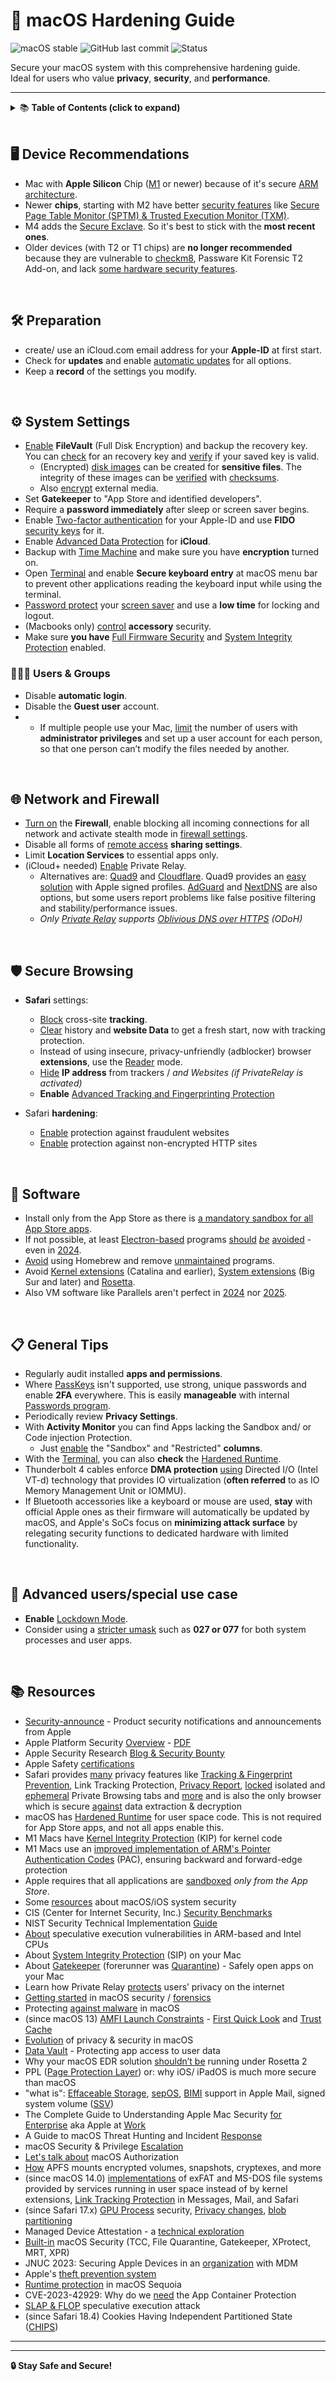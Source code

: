 # 🍏 macOS Hardening Guide
![macOS stable](https://badgen.net/badge/icon/MacOS%20Sequoia%2015.5?icon=apple&label) ![GitHub last commit](https://img.shields.io/github/last-commit/beerisgood/macOS_Hardening?label=last%20update%3A) ![Status](https://img.shields.io/badge/status-active-brightgreen)

Secure your macOS system with this comprehensive hardening guide.  
Ideal for users who value **privacy**, **security**, and **performance**.

---

<details>
<summary>📚 <strong>Table of Contents (click to expand)</strong></summary>

- 🖥️ [Device Recommendations](#%EF%B8%8F-device-recommendations)
- 🛠️ [Preparation](#%EF%B8%8F-preparation)
- ⚙️ [System Settings](#%EF%B8%8F-system-settings)
- 🧑‍🤝‍🧑 [Users & Groups](#-users--groups)
- 🌐 [Network and Firewall](#-network-and-firewall)
- 🛡️ [Secure Browsing](#%EF%B8%8F-secure-browsing)
- 🧰 [Software](#-software)
- 📋 [General Tips](#-general-tips)
- 💪 [Advanced users/special use case](#-advanced-usersspecial-use-case)
- 📚 [Resources](#-resources)

</details>
</br>

## 🖥️ Device Recommendations
- Mac with **Apple Silicon** Chip ([M1](https://en.wikipedia.org/wiki/Apple_M1) or newer) because of it's secure [ARM architecture](https://en.wikipedia.org/wiki/ARM_architecture_family).
- Newer **chips**, starting with M2 have better [security features](https://help.apple.com/pdf/security/en_US/apple-platform-security-guide.pdf) like [Secure Page Table Monitor (SPTM) & Trusted Execution Monitor (TXM)](https://support.apple.com/guide/security/sec8b776536b/1/web/1#secd022396fb).
- M4 adds the [Secure Exclave](https://discussions.apple.com/thread/255753688). So it's best to stick with the **most recent ones**.
- Older devices (with T2 or T1 chips) are **no longer recommended** because they are vulnerable to [checkm8](https://en.wikipedia.org/wiki/Apple_T2#Security_vulnerabilities), Passware Kit Forensic T2 Add-on, and lack [some hardware security features](https://support.apple.com/guide/security/sec87716a080/1/web/1).

</br>

## 🛠️ Preparation
- create/ use an iCloud.com email address for your **Apple-ID** at first start.
- Check for **updates** and enable [automatic updates](https://support.apple.com/guide/mac-help/get-macos-updates-mchlpx1065/mac) for all options.
- Keep a **record** of the settings you modify.

</br>

## ⚙️ System Settings
- [Enable](https://support.apple.com/guide/mac-help/mh11785/mac)  **FileVault** (Full Disk Encryption) and backup the recovery key. You can [check](https://discussions.apple.com/thread/254809188?answerId=260077837022&sortBy=rank#260077837022) for an recovery key and [verify](https://discussions.apple.com/thread/254289127?answerId=258038445022&sortBy=rank#258038445022) if your saved key is valid.
  - (Encrypted) [disk images](https://support.apple.com/guide/disk-utility/dskutl11888/mac#dsku7bb3d28c) can be created for **sensitive files**. The integrity of these images can be [verified](https://support.apple.com/guide/disk-utility/dskutl15186/22.6/mac/) with [checksums](https://support.apple.com/guide/disk-utility/dskutl1019/22.6/mac). 
  - Also [encrypt](https://support.apple.com/guide/mac-help/mh40593/) external media.
- Set **Gatekeeper** to "App Store and identified developers".
- Require a **password immediately** after sleep or screen saver begins.
- Enable [Two-factor authentication](https://support.apple.com/102660) for your Apple-ID and use **FIDO** [security keys](https://support.apple.com/HT213154) for it.
- Enable [Advanced Data Protection](https://support.apple.com/HT202303#advanced) for **iCloud**.
- Backup with [Time Machine](https://support.apple.com/HT201250) and make sure you have **encryption** turned on.
- Open [Terminal](https://support.apple.com/guide/terminal/apd5265185d-f365-44cb-8b09-71a064a42125/mac) and enable **Secure keyboard entry** at macOS menu bar to prevent other applications reading the keyboard input while using the terminal.
- [Password protect](https://support.apple.com/guide/mac-help/require-a-password-after-waking-your-mac-mchlp2270/11.0/mac) your [screen saver](https://support.apple.com/guide/mac-help/use-a-screen-saver-mchl4b68853d/mac) and use a **low time** for locking and logout.
- (Macbooks only) [control](https://support.apple.com/guide/deployment/depf8a4cb051/web) **accessory** security.
- Make sure **you have** [Full Firmware Security](https://support.apple.com/guide/mac-help/change-security-settings-startup-disk-a-mac-mchl768f7291/mac) and [System Integrity Protection](https://developer.apple.com/library/archive/documentation/Security/Conceptual/System_Integrity_Protection_Guide/ConfiguringSystemIntegrityProtection/ConfiguringSystemIntegrityProtection.html) enabled.

### 🧑‍🤝‍🧑 Users & Groups
- Disable **automatic login**.
- Disable the **Guest user** account.
- - If multiple people use your Mac, [limit](https://support.apple.com/guide/mac-help/flvlt003/mac) the number of users with **administrator privileges** and set up a user account for each person, so that one person can’t modify the files needed by another.

</br>

## 🌐 Network and Firewall
- [Turn on](https://support.apple.com/guide/mac-help/mh34041/mac) the **Firewall**, enable blocking all incoming connections for all network and activate stealth mode in [firewall settings](https://support.apple.com/guide/mac-help/mh11783/15.0/mac/).
- Disable all forms of [remote access](https://support.apple.com/guide/remote-desktop/enable-remote-management-apd8b1c65bd/mac) **sharing settings**.
- Limit **Location Services** to essential apps only.
- (iCloud+ needed) [Enable](https://support.apple.com/102602) Private Relay.
  -  Alternatives are: [Quad9](https://www.quad9.net) and [Cloudflare](https://developers.cloudflare.com/1.1.1.1/setup/ios/). Quad9 provides an [easy solution](https://docs.quad9.net/Setup_Guides/MacOS/Big_Sur_and_later_%28Encrypted%29/) with Apple signed profiles. [AdGuard](https://adguard-dns.io) and [NextDNS](https://nextdns.io/) are also options, but some users report problems like false positive filtering and stability/performance issues.
  - *Only [Private Relay](https://www.apple.com/privacy/docs/iCloud_Private_Relay_Overview_Dec2021.PDF) supports [Oblivious DNS over HTTPS](https://en.wikipedia.org/wiki/DNS_over_HTTPS#Oblivious_DNS_over_HTTPS) (ODoH)*

</br>

## 🛡️ Secure Browsing

- **Safari** settings:
  - [Block](https://support.apple.com/guide/safari/sfri40732/mac) cross-site **tracking**.
  - [Clear](https://support.apple.com/guide/safari/sfri11471/mac) history and **website Data** to get a fresh start, now with tracking protection.
  - Instead of using insecure, privacy-unfriendly (adblocker) browser **extensions**, use the [Reader](https://support.apple.com/guide/safari/sfri32632/mac) mode.
  - [Hide](https://support.apple.com/guide/safari/sfri35610/mac) **IP address** from trackers / *and Websites (if PrivateRelay is activated)*
  - **Enable** [Advanced Tracking and Fingerprinting Protection](https://support.apple.com/guide/safari/ibrw1075/)

- Safari **hardening**:
  - [Enable](https://support.apple.com/guide/safari/ibrw1074/mac/) protection against fraudulent websites
  - [Enable](https://support.apple.com/guide/safari/ibrw1074/mac/)  protection against non-encrypted HTTP sites

</br>

## 🧰 Software
- Install only from the App Store as there is [a mandatory sandbox for all App Store apps](https://developer.apple.com/documentation/security/app_sandbox). 
- If not possible, at least [Electron-based](https://www.electronjs.org/apps) programs [should](https://wojciechregula.blog/post/abusing-electron-apps-to-bypass-macos-security-controls/) [_be_](https://medium.com/@metnew/why-electron-apps-cant-store-your-secrets-confidentially-inspect-option-a49950d6d51f) [avoided](https://blog.xpnsec.com/macos-injection-via-third-party-frameworks/) - even in [2024](https://wojciechregula.blog/post/electroniz3r/). 
- [Avoid](https://sector7.computest.nl/post/2024-04-bringing-process-injection-into-view-exploiting-all-macos-apps-using-nib-files/) using Homebrew and remove [unmaintained](https://blog.kandji.io/twitch-privileged-helper) programs.
- Avoid [Kernel extensions](https://support.apple.com/guide/deployment/depa5fb8376f/1/web/1.0) (Catalina and earlier), [System extensions](https://support.apple.com/HT210999) (Big Sur and later) and [Rosetta](https://support.apple.com/guide/security/secebb113be1/web).
- Also VM software like Parallels aren't perfect in [2024](https://khronokernel.com/macos/2024/05/30/CVE-2024-34331.html) nor [2025](https://jhftss.github.io/Parallels-0-day/).

</br>

## 📋 General Tips

-   Regularly audit installed **apps and permissions**.
-   Where [PassKeys](https://support.apple.com/HT213305) isn't supported, use strong, unique passwords and enable  **2FA** everywhere. This is easily **manageable** with internal [Passwords program](https://support.apple.com/guide/passwords/mchl901b1b95/mac).
-   Periodically review  **Privacy Settings**.
- With **Activity Monitor** you can find Apps lacking the Sandbox and/ or Code injection Protection.
  - Just [enable](https://developer.apple.com/documentation/security/app_sandbox/protecting_user_data_with_app_sandbox#4098972) the "Sandbox" and "Restricted" **columns**.
 - With the [Terminal](https://github.com/beerisgood/macOS_Hardening/blob/main/Hardened%20Runtime%20Check), you can also **check** the [Hardened Runtime](https://developer.apple.com/documentation/security/hardened_runtime).
- Thunderbolt 4 cables enforce **DMA protection** [using](https://www.intel.com/content/www/us/en/content-details/753497/security-brief-thunderbolt-4.html) Directed I/O (Intel VT-d) technology that provides IO virtualization (**often referred** to as IO Memory Management Unit or IOMMU).
- If Bluetooth accessories like a keyboard or mouse are used, **stay** with official Apple ones as their firmware will automatically be updated by macOS, and Apple's SoCs focus on **minimizing attack surface** by relegating security functions to dedicated hardware with limited functionality.

</br>

## 💪 Advanced users/special use case
- **Enable** [Lockdown Mode](https://support.apple.com/105120).
- Consider using a [stricter umask](https://support.apple.com/HT201684) such as **027 or 077** for both system processes and user apps.

</br>

## 📚 Resources

-   [Security-announce](https://lists.apple.com/mailman/listinfo/security-announce) - Product security notifications and announcements from Apple
- Apple Platform Security [Overview](https://support.apple.com/guide/security/) - [PDF](https://help.apple.com/pdf/security/en_US/apple-platform-security-guide.pdf)
- Apple Security Research [Blog & Security Bounty](https://security.apple.com)
- Apple Safety [certifications](https://support.apple.com/guide/certifications/apc353b1b736/web)
- Safari provides [many](https://webkit.org/blog/category/privacy/) privacy features like [Tracking & Fingerprint Prevention](https://webkit.org/tracking-prevention/), Link Tracking Protection, [Privacy Report](https://support.apple.com/guide/safari/ibrw35004465/mac), [locked](https://support.apple.com/guide/safari/ibrw1069/mac) isolated and [ephemeral](https://developer.apple.com/documentation/foundation/urlsessionconfiguration/1410529-ephemeral) Private Browsing tabs and [more](https://support.apple.com/guide/safari/welcome/mac) and is also the only browser which is secure [against](https://github.com/moonD4rk/HackBrowserData?tab=readme-ov-file#macos) data extraction & decryption
- macOS has [Hardened Runtime](https://developer.apple.com/documentation/security/hardened_runtime) for user space code. This is not required for App Store apps, and not all apps enable this.
- M1 Macs have [Kernel Integrity Protection](https://support.apple.com/guide/security/secb7ea06b49/web) (KIP) for kernel code
- M1 Macs use an [improved implementation of ARM's Pointer Authentication Codes](https://developer.apple.com/documentation/security/preparing_your_app_to_work_with_pointer_authentication) (PAC), ensuring backward and forward-edge protection
- Apple requires that all applications are [sandboxed](https://developer.apple.com/documentation/security/app_sandbox) _only from the App Store_.
- Some [resources](https://github.com/houjingyi233/macOS-iOS-system-security) about macOS/iOS system security
- CIS (Center for Internet Security, Inc.) [Security Benchmarks](https://www.cisecurity.org/benchmark/apple_os/)
- NIST Security Technical Implementation [Guide](https://ncp.nist.gov/checklist/1069)
- [About](https://support.apple.com/HT208394) speculative execution vulnerabilities in ARM-based and Intel CPUs
- About [System Integrity Protection](https://support.apple.com/HT204899) (SIP) on your Mac
- About [Gatekeeper](https://support.apple.com/HT202491) (forerunner was [Quarantine](https://0xmachos.com/2019-02-01-Quarantine-Intro/)) - Safely open apps on your Mac
- Learn how Private Relay [protects](https://www.apple.com/privacy/docs/iCloud_Private_Relay_Overview_Dec2021.PDF) users’ privacy on the internet
- [Getting started](https://theevilbit.github.io/posts/getting_started_in_macos_security/) in macOS security / [forensics](https://gist.github.com/0xmachos/6e8b813cffc2035914606bd4cda491d2)
- Protecting [against malware](https://support.apple.com/guide/security/sec469d47bd8/web) in macOS
- (since macOS 13) [AMFI Launch Constraints](https://theevilbit.github.io/posts/launch_constraints_deep_dive/) - [First Quick Look](https://theevilbit.github.io/posts/amfi_launch_constraints/) and [Trust Cache](https://support.apple.com/guide/security/trust-caches-sec7d38fbf97/web)
- [Evolution](https://github.com/beerisgood/macOS_Hardening/blob/main/Evolution%20of%20privacy%20%26%20security.md) of privacy & security in macOS
- [Data Vault](https://support.apple.com/guide/security/secc01781f46/1/web/1) - Protecting app access to user data
- Why your macOS EDR solution [shouldn’t be](https://www.sentinelone.com/blog/why-your-macos-edr-solution-shouldnt-be-running-under-rosetta-2/) running under Rosetta 2
- PPL ([Page Protection Layer](https://support.apple.com/guide/security/sec8b776536b/1/web/1#sec314c3af61)) or: why iOS/ iPadOS is much more secure than macOS
- "what is": [Effaceable Storage](https://support.apple.com/guide/security/aside/sec0183122de/1/web/1), [sepOS](https://support.apple.com/guide/security/aside/secc3e4f7a43/1/web/1), [BIMI](https://support.apple.com/HT213155) support in Apple Mail, signed system volume ([SSV](https://support.apple.com/guide/mac-help/mchl0f9af76f/mac))
- The Complete Guide to Understanding Apple Mac Security [for Enterprise](https://assets.sentinelone.com/macos-security/enterprise-mac-security) aka Apple at [Work](https://www.apple.com/business/enterprise/security/)
- A Guide to macOS Threat Hunting and Incident [Response](https://assets.sentinelone.com/c/sentinal-one-mac-os-?x=fvgtlj)
- macOS Security & Privilege [Escalation](https://book.hacktricks.xyz/macos-hardening/macos-security-and-privilege-escalation)
- [Let's talk about](https://theevilbit.github.io/posts/macos_authorization/) macOS Authorization
- [How](https://eclecticlight.co/2023/04/03/how-apfs-mounts-encrypted-volumes-snapshots-cryptexes-and-more/) APFS mounts encrypted volumes, snapshots, cryptexes, and more
- (since macOS 14.0) [implementations](https://developer.apple.com/documentation/macos-release-notes/macos-14-release-notes#File-System) of exFAT and MS-DOS file systems provided by services running in user space instead of by kernel extensions, [Link Tracking Protection](https://www.apple.com/newsroom/2023/06/apple-announces-powerful-new-privacy-and-security-features/) in Messages, Mail, and Safari
- (since Safari 17.x) [GPU Process](https://webkit.org/blog/14445/webkit-features-in-safari-17-0/) security, [Privacy changes](https://cunderwood.dev/2023/06/09/privacy-changes-coming-to-safari-17/), [blob partitioning](https://webkit.org/blog/14787/webkit-features-in-safari-17-2/#privacy)
- Managed Device Attestation - a [technical exploration](https://jedda.me/managed-device-attestation-a-technical-exploration/)
- [Built-in](https://www.huntress.com/blog/built-in-macos-security-tools) macOS Security (TCC, File Quarantine, Gatekeeper, XProtect, MRT, XPR)
- JNUC 2023: Securing Apple Devices in an [organization](https://www.youtube.com/watch?v=yxovR80sV7Y) with MDM
- Apple's [theft prevention system](https://support.apple.com/102541)
- [Runtime protection](https://developer.apple.com/news/?id=saqachfa) in macOS Sequoia
- CVE-2023-42929: Why do we [need](https://jhftss.github.io/CVE-2023-42929-Why-Do-We-Need-The-App-Container-Protection/) the App Container Protection
- [SLAP & FLOP](https://predictors.fail) speculative execution attack
- (since Safari 18.4) Cookies Having Independent Partitioned State ([CHIPS](https://webkit.org/blog/16574/webkit-features-in-safari-18-4/#networking))

---
---

**🔒 Stay Safe and Secure!**
